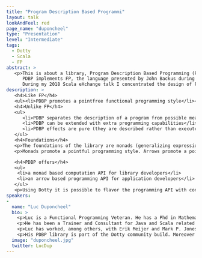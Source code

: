 ```yaml
---
title: "Program Description Based Programmi"
layout: talk
lookAndFeel: red
page_name: "duponcheel"
type: "Presentation"
level: "Intermediate"
tags: 
  - Dotty
  - Scala
  - FP
abstract: >
   <p>This is about a library, Program Description Based Programming (PDBP), written using Dotty.
      PDBP implements FP, the language presented by John Backus during his Turing Award winning lecture.
      During my 2018 Scala eXchange talk I concentrated the design of PDBP. During this talk I will concentrate on the usage of PDBP.</p>
description: >
   <h4>Like FP</h4>
   <ul><li>PDBP promotes a pointfree functional programming style</li></ul>
   <h4>Unlike FP</h4>
   <ul>
      <li>PDBP separates the description of a program from possible meanings of the program</li>
      <li>PDBP can be extended with extra programming capabilities</li>
      <li>PDBP effects are pure (they are described rather than executed)</li>
   </ul>
   <h4>Foundations</h4>
   <p>The foundations of the library are monads (generalizing expressions) and arrows (generalizing functions).</p>
   <p>Monads promote a pointful programming style. Arrows promote a pointfree programming style.</p>

   <h4>PDBP offers</h4>
   <ul>
    <li>a monad based computation API for library developers</li>
    <li>an arrow based programming API for application developers</li>
   </ul>
   <p>Using Dotty it is possible to flavor the programming API with convenient programming DSL syntax.</p>
speakers:
-
  name: "Luc Duponcheel"
  bio: >
    <p>Luc is a Functional Programming Veteran. He has a Phd in Mathematics.</p>
    <p>He has been a Trainer and Consultant for Java and Scala related projects.</p>
    <p>Luc has worked, among others, with Erik Meijer and Mark P. Jones on Monads.</p>
    <p>His PDBP library is part of the Dotty community build. Moreover he is a passionate cyclist and gardener.</p
  image: "duponcheel.jpg"
  twitter: LucDup
---
```

